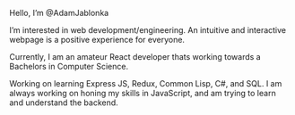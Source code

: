 Hello, I’m @AdamJablonka

I’m interested in web development/engineering. An intuitive and interactive webpage is a positive experience for everyone.

Currently, I am an amateur React developer thats working towards a Bachelors in Computer Science.

Working on learning Express JS, Redux, Common Lisp, C#, and SQL. I am always working on honing my skills in JavaScript, and am trying to learn and understand the backend.

